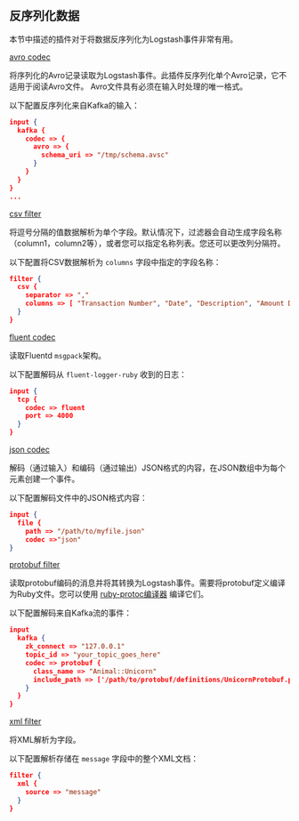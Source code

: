 ## 反序列化数据

本节中描述的插件对于将数据反序列化为Logstash事件非常有用。

[avro codec](../20-Coder-plugins/avro.md)

将序列化的Avro记录读取为Logstash事件。此插件反序列化单个Avro记录，它不适用于阅读Avro文件。 Avro文件具有必须在输入时处理的唯一格式。

以下配置反序列化来自Kafka的输入：

```json
input {
  kafka {
    codec => {
      avro => {
        schema_uri => "/tmp/schema.avsc"
      }
    }
  }
}
...
```

[csv filter](../19-Filter-plugins/csv.md)

将逗号分隔的值数据解析为单个字段。默认情况下，过滤器会自动生成字段名称（column1，column2等），或者您可以指定名称列表。您还可以更改列分隔符。

以下配置将CSV数据解析为 `columns` 字段中指定的字段名称：

```json
filter {
  csv {
    separator => ","
    columns => [ "Transaction Number", "Date", "Description", "Amount Debit", "Amount Credit", "Balance" ]
  }
}
```

[fluent codec](../20-Coder-plugins/fluent.md)

读取Fluentd `msgpack`架构。

以下配置解码从 `fluent-logger-ruby` 收到的日志：

```json
input {
  tcp {
    codec => fluent
    port => 4000
  }
}
```

[json codec](../20-Coder-plugins/json.md)

解码（通过输入）和编码（通过输出）JSON格式的内容，在JSON数组中为每个元素创建一个事件。

以下配置解码文件中的JSON格式内容：

```json
input {
  file {
    path => "/path/to/myfile.json"
    codec =>"json"
}
```

[protobuf filter](../20-Coder-plugins/protobuf.md)

读取protobuf编码的消息并将其转换为Logstash事件。需要将protobuf定义编译为Ruby文件。您可以使用 [ruby-protoc编译器](https://github.com/codekitchen/ruby-protocol-buffers) 编译它们。

以下配置解码来自Kafka流的事件：

```json
input
  kafka {
    zk_connect => "127.0.0.1"
    topic_id => "your_topic_goes_here"
    codec => protobuf {
      class_name => "Animal::Unicorn"
      include_path => ['/path/to/protobuf/definitions/UnicornProtobuf.pb.rb']
    }
  }
}
```

[xml filter](../19-Filter-plugins/xml.md)

将XML解析为字段。

以下配置解析存储在 `message` 字段中的整个XML文档：

```json
filter {
  xml {
    source => "message"
  }
}
```